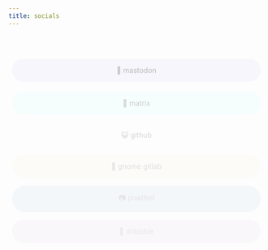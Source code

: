 ```yaml
---
title: socials
---
```


<style>
    @keyframes bounce {
        from {transform: translateY(5em); opacity: 0;}
        50% {transform: translateY(-0.5em); opacity: 100;}
        to {transform: translateY(0em); opacity: 100;}
    }

    .social-buttons {
        display: flex;
        flex-flow: column nowrap;
        gap: 1em;
    }

    .social-buttons div {
        width: 35em;
        max-width: 100%;
        margin: 0 auto;
        border-radius: 10em;
        transition: transform .1s;
        text-align: center;
        animation-name: bounce;
    }

    .social-buttons a {
        color: var(--fg);
        text-decoration:none; 
        display:inline-block;
        width:100%;
        height:100%;
        padding: 1em 0em;
    }

    @media (prefers-color-scheme: dark) {
        .social-buttons a {
            color: var(--bg);
        }
    }

    .social-buttons div:hover {
        transform: scale(1.05);
    }
</style>

<div class="social-buttons">
    <div style="animation-duration: .5s; background-color: lavender">
        <a title="mastodon" href="https://fosstodon.org/@kramo">🐘 mastodon</a>
    </div>
    <div style="animation-duration: .6s; background-color: lightcyan">
        <a title="matrix" href="https://matrix.to/#/@kramo:matrix.org">💬 matrix</a>
    </div>
    <div style="animation-duration: .7s; background-color: white">
        <a title="github" href="https://github.com/kra-mo">😺 github</a>
    </div>
    <div style="animation-duration: .8s; background-color: papayawhip">
        <a title="gnome gitlab" href="https://gitlab.gnome.org/kramo">👣 gnome gitlab</a>
    </div>
    <div style="animation-duration: .9s; background-color: lightsteelblue">
        <a title="pixelfed" href="https://pixelfed.social/kramo">📷 pixelfed</a>
    </div>
    <div style="animation-duration: 1s; background-color: thistle">
        <a title="dribbble" href="https://dribbble.com/kramo">🏀 dribbble</a>
    </div>
</div>